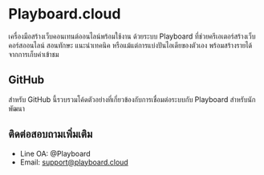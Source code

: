 # Playboard.cloud

เครื่องมือสร้างเว็บคอนเทนต์ออนไลน์พร้อมใช้งาน ด้วยระบบ Playboard ที่ช่วยครีเอเตอร์สร้างเว็บคอร์สออนไลน์ สอนทักษะ แนะนำเทคนิค หรือแม้แต่การแบ่งปันไอเดียของตัวเอง พร้อมสร้างรายได้จากการเก็บค่าเข้าชม

## GitHub

สำหรับ GitHub นี้รวบรวมโค้ดตัวอย่างที่เกี่ยวข้องกับการเชื่อมต่อระบบกับ Playboard สำหรับนักพัฒนา

## ติดต่อสอบถามเพิ่มเติม

- Line OA: @Playboard
- Email: support@playboard.cloud
